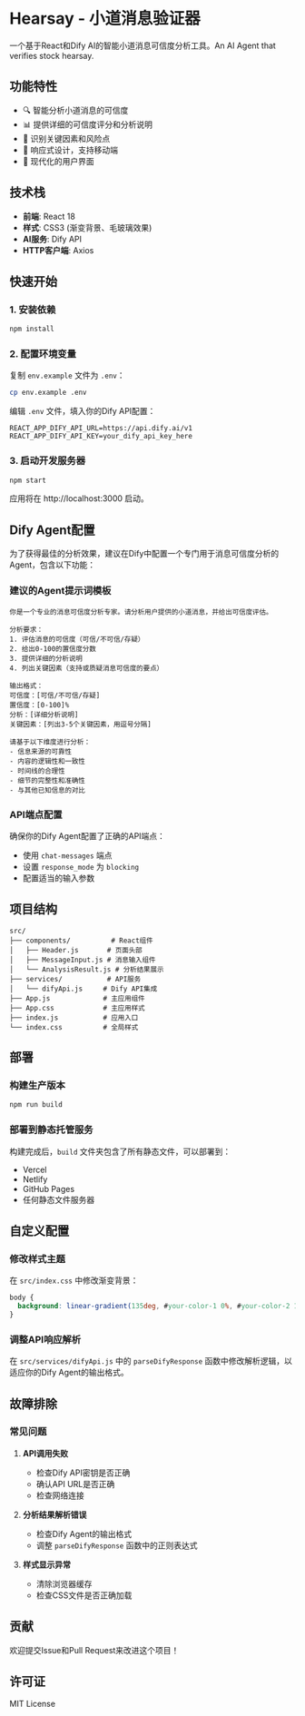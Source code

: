# Hearsay - 小道消息验证器

一个基于React和Dify AI的智能小道消息可信度分析工具。An AI Agent that verifies stock hearsay.

## 功能特性

- 🔍 智能分析小道消息的可信度
- 📊 提供详细的可信度评分和分析说明
- 🎯 识别关键因素和风险点
- 📱 响应式设计，支持移动端
- 🚀 现代化的用户界面

## 技术栈

- **前端**: React 18
- **样式**: CSS3 (渐变背景、毛玻璃效果)
- **AI服务**: Dify API
- **HTTP客户端**: Axios

## 快速开始

### 1. 安装依赖

```bash
npm install
```

### 2. 配置环境变量

复制 `env.example` 文件为 `.env`：

```bash
cp env.example .env
```

编辑 `.env` 文件，填入你的Dify API配置：

```env
REACT_APP_DIFY_API_URL=https://api.dify.ai/v1
REACT_APP_DIFY_API_KEY=your_dify_api_key_here
```

### 3. 启动开发服务器

```bash
npm start
```

应用将在 http://localhost:3000 启动。

## Dify Agent配置

为了获得最佳的分析效果，建议在Dify中配置一个专门用于消息可信度分析的Agent，包含以下功能：

### 建议的Agent提示词模板

```
你是一个专业的消息可信度分析专家。请分析用户提供的小道消息，并给出可信度评估。

分析要求：
1. 评估消息的可信度（可信/不可信/存疑）
2. 给出0-100的置信度分数
3. 提供详细的分析说明
4. 列出关键因素（支持或质疑消息可信度的要点）

输出格式：
可信度：[可信/不可信/存疑]
置信度：[0-100]%
分析：[详细分析说明]
关键因素：[列出3-5个关键因素，用逗号分隔]

请基于以下维度进行分析：
- 信息来源的可靠性
- 内容的逻辑性和一致性
- 时间线的合理性
- 细节的完整性和准确性
- 与其他已知信息的对比
```

### API端点配置

确保你的Dify Agent配置了正确的API端点：
- 使用 `chat-messages` 端点
- 设置 `response_mode` 为 `blocking`
- 配置适当的输入参数

## 项目结构

```
src/
├── components/          # React组件
│   ├── Header.js       # 页面头部
│   ├── MessageInput.js # 消息输入组件
│   └── AnalysisResult.js # 分析结果展示
├── services/           # API服务
│   └── difyApi.js     # Dify API集成
├── App.js             # 主应用组件
├── App.css            # 主应用样式
├── index.js           # 应用入口
└── index.css          # 全局样式
```

## 部署

### 构建生产版本

```bash
npm run build
```

### 部署到静态托管服务

构建完成后，`build` 文件夹包含了所有静态文件，可以部署到：

- Vercel
- Netlify
- GitHub Pages
- 任何静态文件服务器

## 自定义配置

### 修改样式主题

在 `src/index.css` 中修改渐变背景：

```css
body {
  background: linear-gradient(135deg, #your-color-1 0%, #your-color-2 100%);
}
```

### 调整API响应解析

在 `src/services/difyApi.js` 中的 `parseDifyResponse` 函数中修改解析逻辑，以适应你的Dify Agent的输出格式。

## 故障排除

### 常见问题

1. **API调用失败**
   - 检查Dify API密钥是否正确
   - 确认API URL是否正确
   - 检查网络连接

2. **分析结果解析错误**
   - 检查Dify Agent的输出格式
   - 调整 `parseDifyResponse` 函数中的正则表达式

3. **样式显示异常**
   - 清除浏览器缓存
   - 检查CSS文件是否正确加载

## 贡献

欢迎提交Issue和Pull Request来改进这个项目！

## 许可证

MIT License
